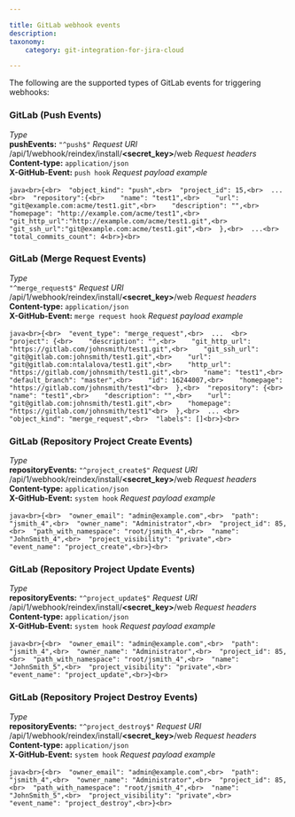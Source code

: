 ```yaml
---

title: GitLab webhook events
description:
taxonomy:
    category: git-integration-for-jira-cloud

---
```


The following are the supported types of GitLab events for triggering webhooks:

### GitLab (Push Events)
_Type_  <br>**pushEvents:** `"^push$"`
_Request URI_  <br>/api/1/webhook/reindex/install/**<secret\_key>**/web
_Request headers_  <br>**Content-type:** `application/json`  <br>**X-GitHub-Event:** `push hook` _Request payload example_<br><br>```java<br>{<br>  "object_kind": "push",<br>  "project_id": 15,<br>  ...<br>  "repository":{<br>    "name": "test1",<br>    "url": "git@example.com:acme/test1.git",<br>    "description": "",<br>    "homepage": "http://example.com/acme/test1",<br>    "git_http_url":"http://example.com/acme/test1.git",<br>    "git_ssh_url":"git@example.com:acme/test1.git",<br>  },<br>  ...<br>  "total_commits_count": 4<br>}<br>```

### GitLab (Merge Request Events)
_Type_  <br>`"^merge_request$"`
_Request URI_  <br>/api/1/webhook/reindex/install/**<secret\_key>**/web
_Request headers_  <br>**Content-type:** `application/json`  <br>**X-GitHub-Event:** `merge request hook`
_Request payload example_<br><br>```java<br>{<br>  "event_type": "merge_request",<br>  ...  <br>  "project": {<br>    "description": "",<br>    "git_http_url": "https://gitlab.com/johnsmith/test1.git",<br>    "git_ssh_url": "git@gitlab.com:johnsmith/test1.git",<br>    "url": "git@gitlab.com:ntalalova/test1.git",<br>    "http_url": "https://gitlab.com/johnsmith/test1.git",<br>    "name": "test1",<br>    "default_branch": "master",<br>    "id": 16244007,<br>    "homepage": "https://gitlab.com/johnsmith/test1"<br>  },<br>  "repository": {<br>    "name": "test1",<br>    "description": "",<br>    "url": "git@gitlab.com:johnsmith/test1.git",<br>    "homepage": "https://gitlab.com/johnsmith/test1"<br>  },<br>  ... <br>  "object_kind": "merge_request",<br>  "labels": []<br>}<br>```

### GitLab (Repository Project Create Events)
_Type_  <br>**repositoryEvents:** `"^project_create$"`
_Request URI_  <br>/api/1/webhook/reindex/install/**<secret\_key>**/web
_Request headers_  <br>**Content-type:** `application/json`  <br>**X-GitHub-Event:** `system hook`
_Request payload example_<br><br>```java<br>{<br>  "owner_email": "admin@example.com",<br>  "path": "jsmith_4",<br>  "owner_name": "Administrator",<br>  "project_id": 85,<br>  "path_with_namespace": "root/jsmith_4",<br>  "name": "JohnSmith_4",<br>  "project_visibility": "private",<br>  "event_name": "project_create",<br>}<br>```

 ### GitLab (Repository Project Update Events)
_Type_  <br>**repositoryEvents:** `"^project_update$"`
_Request URI_  <br>/api/1/webhook/reindex/install/**<secret\_key>**/web
_Request headers_  <br>**Content-type:** `application/json`  <br>**X-GitHub-Event:** `system hook` _Request payload example_<br><br>```java<br>{<br>  "owner_email": "admin@example.com",<br>  "path": "jsmith_4",<br>  "owner_name": "Administrator",<br>  "project_id": 85,<br>  "path_with_namespace": "root/jsmith_4",<br>  "name": "JohnSmith_5",<br>  "project_visibility": "private",<br>  "event_name": "project_update",<br>}<br>```

### GitLab (Repository Project Destroy Events)
_Type_  <br>**repositoryEvents:** `"^project_destroy$"`
_Request URI_  <br>/api/1/webhook/reindex/install/**<secret\_key>**/web
_Request headers_  <br>**Content-type:** `application/json`  <br>**X-GitHub-Event:** `system hook`
_Request payload example_<br><br>```java<br>{<br>  "owner_email": "admin@example.com",<br>  "path": "jsmith_4",<br>  "owner_name": "Administrator",<br>  "project_id": 85,<br>  "path_with_namespace": "root/jsmith_4",<br>  "name": "JohnSmith_5",<br>  "project_visibility": "private",<br>  "event_name": "project_destroy",<br>}<br>```


